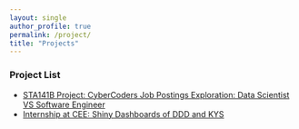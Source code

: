 ```yaml
---
layout: single
author_profile: true
permalink: /project/
title: "Projects"
---
```

	  
### Project List

- [STA141B Project: CyberCoders Job Postings Exploration: Data Scientist VS Software Engineer](https://xinyihou.github.io/Job-Posting-Analyis-Data-Scientist-VS-Software-Engineer/)
- [Internship at CEE: Shiny Dashboards of DDD and KYS](https://xinyihou.github.io/CEE-Shiny-Dashboards/)




